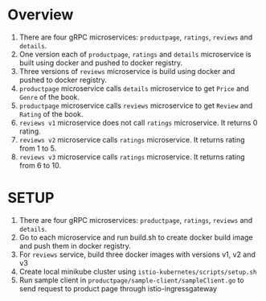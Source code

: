 # Overview
1. There are four gRPC microservices: ```productpage```, ```ratings```, ```reviews``` and ```details```.
2. One version each of ```productpage```, ```ratings``` and ```details``` microservice is built using docker and pushed to docker registry.
3. Three versions of ```reviews``` microservice is build using docker and pushed to docker registry.
4. ```productpage``` microservice calls ```details``` microservice to get ```Price``` and ```Genre``` of the book.
5. ```productpage``` microservice calls ```reviews``` microservice to get ```Review``` and ```Rating``` of the book.
6. ```reviews v1``` microservice does not call ```ratings``` microservice. It returns 0 rating.
7. ```reviews v2``` microservice calls ```ratings``` microservice. It returns rating from 1 to 5.
8. ```reviews v3``` microservice calls ```ratings``` microservice. It returns rating from 6 to 10.

# SETUP
1. There are four gRPC microservices: ```productpage```, ```ratings```, ```reviews``` and ```details```.
2. Go to each microservice and run build.sh to create docker build image and push them in docker registry.
3. For ```reviews``` service, build three docker images with versions v1, v2 and v3
4. Create local minikube cluster using ```istio-kubernetes/scripts/setup.sh```
5. Run sample client in ```productpage/sample-client/sampleClient.go``` to send request to product page through istio-ingressgateway